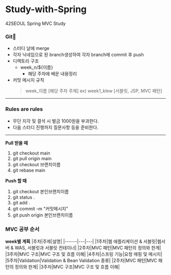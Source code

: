 # Study-with-Spring

42SEOUL Spring MVC Study

### Git🤿

- 스터디 날에 merge
- 각자 닉네임으로 된 branch생성하여 각자 branch에 commit 후 push
- 디렉토리 구조
  - week_n/${이름}
    - 해당 주차에 배운 내용정리
- 커밋 메시지 규칙
  > week\_이름 [해당 주차 주제] ex) week1_klew [서블릿, JSP, MVC 패턴]

---

### Rules are rules

- 무단 지각 및 결석 시 벌금 1000원을 부과한다.
- 다음 스터디 진행까지 질문사항 등을 준비한다.

---

**Pull 받을 때**

1. git checkout main
2. git pull origin main
3. git checkout 브랜치이름
4. git rebase main

**Push 할 때**

1. git checkout 본인브랜치이름
2. git status .
3. git add .
4. git commit -m "커밋메시지"
5. git push origin 본인브랜치이름

### MVC 공부 순서

**week별 계획**
|주차|주제|설명|
|------|---|---|
|1주차|웹 애플리케이션 & 서블릿|웹서버 & WAS, 서블릿과 서블릿 컨테이너|
|2주차|MVC 패턴|MVC 패턴의 정의와 한계|
|3주차|MVC 구조|MVC 구조 및 흐름 이해|
|4주차|스프링 기능|요청 매핑 및 메시지|
|5주차|Validation|Validation & Bean Validation 종류|
|2주차|MVC 패턴|MVC 패턴의 정의와 한계|
|3주차|MVC 구조|MVC 구조 및 흐름 이해|